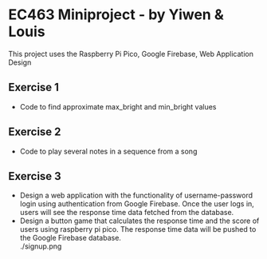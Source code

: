 # EC463 Miniproject - by Yiwen & Louis

This project uses the Raspberry Pi Pico, Google Firebase, Web Application Design

## Exercise 1
* Code to find approximate max_bright and min_bright values

## Exercise 2
* Code to play several notes in a sequence from a song
  
## Exercise 3
* Design a web application with the functionality of username-password login using authentication from Google Firebase. Once the user logs in, users will see the response time data fetched from the database.
* Design a button game that calculates the response time and the score of users using raspberry pi pico. The response time data will be pushed to the Google Firebase database.  
 ./signup.png
